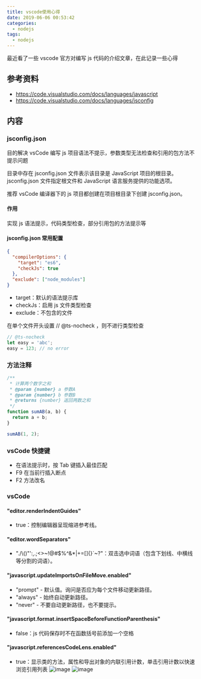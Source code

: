 ```yaml
---
title: vscode使用心得
date: 2019-06-06 00:53:42
categories:
  - nodejs
tags:
  - nodejs
---
```


最近看了一些 vscode 官方对编写 js 代码的介绍文章，在此记录一些心得

## 参考资料

- https://code.visualstudio.com/docs/languages/javascript
- https://code.visualstudio.com/docs/languages/jsconfig

## 内容

### jsconfig.json

目的解决 vsCode 编写 js 项目语法不提示，参数类型无法检查和引用的包方法不提示问题

目录中存在 jsconfig.json 文件表示该目录是 JavaScript 项目的根目录。jsconfig.json 文件指定根文件和 JavaScript 语言服务提供的功能选项。

推荐 vsCode 编译器下的 js 项目都创建在项目根目录下创建 jsconfig.json。

#### 作用

实现 js 语法提示，代码类型检查，部分引用包的方法提示等

#### jsconfig.json 常用配置

```json
{
  "compilerOptions": {
    "target": "es6",
    "checkJs": true
  },
  "exclude": ["node_modules"]
}
```

<!--more-->

- target：默认的语法提示库
- checkJs：启用 js 文件类型检查
- exclude：不包含的文件

在单个文件开头设置 // @ts-nocheck ，则不进行类型检查

```js
// @ts-nocheck
let easy = 'abc';
easy = 123; // no error
```

### 方法注释

```js
/**
 * 计算两个数字之和
 * @param {number} a 参数A
 * @param {number} b 参数B
 * @returns {number} 返回两数之和
 */
function sumAB(a, b) {
  return a + b;
}

sumAB(1, 2);
```

### vsCode 快捷键

- 在语法提示时，按 Tab 键插入最佳匹配
- F9 在当前行插入断点
- F2 方法改名

### vsCode

#### "editor.renderIndentGuides"

- true：控制编辑器呈现缩进参考线。

#### "editor.wordSeparators"

- "./\\()\"':,.;<>~!@#\$%^&\*|+=[]{}`~?"：双击选中词语（包含下划线、中横线等分割的词语）。

#### "javascript.updateImportsOnFileMove.enabled"

- "prompt" - 默认值。询问是否应为每个文件移动更新路径。
- "always" - 始终自动更新路径。
- "never" - 不要自动更新路径，也不要提示。

#### "javascript.format.insertSpaceBeforeFunctionParenthesis"

- false：js 代码保存时不在函数括号前添加一个空格

#### "javascript.referencesCodeLens.enabled"

- true：显示类的方法，属性和导出对象的内联引用计数，单击引用计数以快速浏览引用列表
  ![image](https://code.visualstudio.com/assets/docs/languages/javascript/references-codelens.png)
  ![image](https://code.visualstudio.com/assets/docs/languages/javascript/references-codelens-peek.png)
